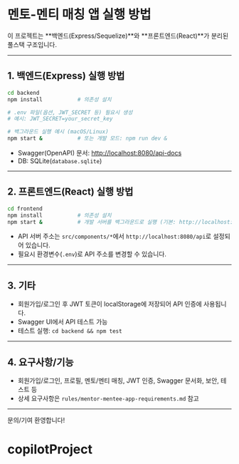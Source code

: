 # 멘토-멘티 매칭 앱 실행 방법

이 프로젝트는 **백엔드(Express/Sequelize)**와 **프론트엔드(React)**가 분리된 풀스택 구조입니다.

---

## 1. 백엔드(Express) 실행 방법

```bash
cd backend
npm install           # 의존성 설치

# .env 파일(옵션, JWT_SECRET 등) 필요시 생성
# 예시: JWT_SECRET=your_secret_key

# 백그라운드 실행 예시 (macOS/Linux)
npm start &           # 또는 개발 모드: npm run dev &
```

- Swagger(OpenAPI) 문서: [http://localhost:8080/api-docs](http://localhost:8080/api-docs)
- DB: SQLite(`database.sqlite`)

---

## 2. 프론트엔드(React) 실행 방법

```bash
cd frontend
npm install           # 의존성 설치
npm start &           # 개발 서버를 백그라운드로 실행 (기본: http://localhost:3000)
```

- API 서버 주소는 `src/components/*`에서 `http://localhost:8080/api`로 설정되어 있습니다.
- 필요시 환경변수(`.env`)로 API 주소를 변경할 수 있습니다.

---

## 3. 기타

- 회원가입/로그인 후 JWT 토큰이 localStorage에 저장되어 API 인증에 사용됩니다.
- Swagger UI에서 API 테스트 가능
- 테스트 실행: `cd backend && npm test`

---

## 4. 요구사항/기능

- 회원가입/로그인, 프로필, 멘토/멘티 매칭, JWT 인증, Swagger 문서화, 보안, 테스트 등
- 상세 요구사항은 `rules/mentor-mentee-app-requirements.md` 참고

---

문의/기여 환영합니다!
# copilotProject
